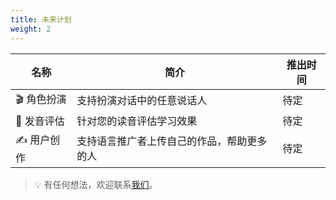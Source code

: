 ```yaml
---
title: 未来计划
weight: 2
---
```


| 名称       | 简介                                       | 推出时间 |
| ---------- | ------------------------------------------ | -------- |
| 🎬 角色扮演 | 支持扮演对话中的任意说话人                 | 待定     |
| 💯 发音评估 | 针对您的读音评估学习效果                   | 待定     |
| ✍️ 用户创作 | 支持语言推广者上传自己的作品，帮助更多的人 | 待定     |

> 💡 有任何想法，欢迎联系[我们](/readme-docs/#联系我们)。
